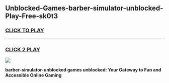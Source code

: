 
## Unblocked-Games-barber-simulator-unblocked-Play-Free-sk0t3
<h3>
<a href="https://premium76.site?title=barber-simulator-unblocked&ref=12A">CLICK TO PLAY</a></h3>
<hr>

<h3>
<a href="https://premium76.site?title=barber-simulator-unblocked&ref=12A">CLICK 2 PLAY</a>
  
</h3>

<a href="https://premium76.site?title=barber-simulator-unblocked&ref=12A"><img src="https://clearcache.store/games.png"></a>


**barber-simulator-unblocked games unblocked: Your Gateway to Fun and Accessible Online Gaming**

